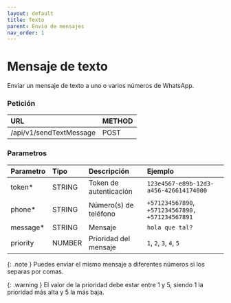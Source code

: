 ```yaml
---
layout: default
title: Texto
parent: Envio de mensajes
nav_order: 1
---
```


# Mensaje de texto

Enviar un mensaje de texto a uno o varios números de WhatsApp.

### Petición

| URL                     | METHOD |
| :---------------------- | :----- |
| /api/v1/sendTextMessage | POST   |

### Parametros

| Parametro | Tipo   | Descripción            | Ejemplo                                         |
| :-------- | :----- | :--------------------- | :---------------------------------------------- |
| token\*   | STRING | Token de autenticación | `123e4567-e89b-12d3-a456-426614174000`          |
| phone\*   | STRING | Número(s) de teléfono  | `+571234567890`, `+571234567890, +571234567891` |
| message\* | STRING | Mensaje                | `hola que tal?`                                 |
| priority  | NUMBER | Prioridad del mensaje  | `1`, `2`, `3`, `4`, `5`                         |

{: .note }
Puedes enviar el mismo mensaje a diferentes números si los separas por comas.

{: .warning }
El valor de la prioridad debe estar entre 1 y 5, siendo 1 la prioridad más alta y 5 la más baja.
